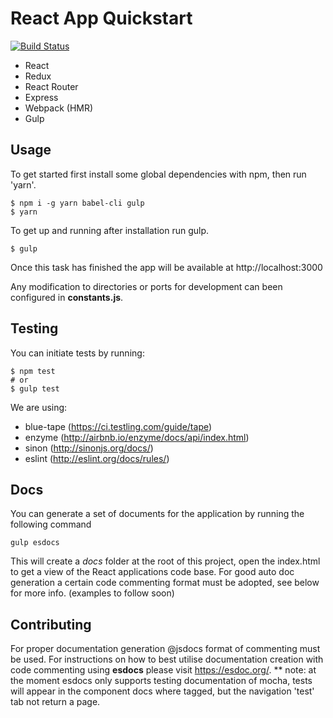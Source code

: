 # React App Quickstart 
[![Build Status](https://travis-ci.org/sam7r/reactjs-quickstart.svg)](https://travis-ci.org/sam7r/reactjs-quickstart)

- React
- Redux
- React Router
- Express
- Webpack (HMR)
- Gulp

## Usage
To get started first install some global dependencies with npm, then run 'yarn'.
```
$ npm i -g yarn babel-cli gulp
$ yarn
```

To get up and running after installation run gulp.
```
$ gulp  
```
Once this task has finished the app will be available at http://localhost:3000

Any modification to directories or ports for development can been configured in **constants.js**.

## Testing
You can initiate tests by running:
```
$ npm test
# or
$ gulp test
```

We are using:
- blue-tape (https://ci.testling.com/guide/tape)
- enzyme (http://airbnb.io/enzyme/docs/api/index.html)
- sinon (http://sinonjs.org/docs/)
- eslint (http://eslint.org/docs/rules/)

## Docs
You can generate a set of documents for the application by running the following command
```
gulp esdocs
```

This will create a *docs* folder at the root of this project, open the index.html to get a view of the React applications code base. For good auto doc generation a certain code commenting format must be adopted, see below for more info. (examples to follow soon)

## Contributing
For proper documentation generation @jsdocs format of commenting must be used.
For instructions on how to best utilise documentation creation with code commenting using **esdocs** please visit https://esdoc.org/.
** note: at the moment esdocs only supports testing documentation of mocha, tests will appear in the component docs where tagged, but the navigation 'test' tab not return a page.
